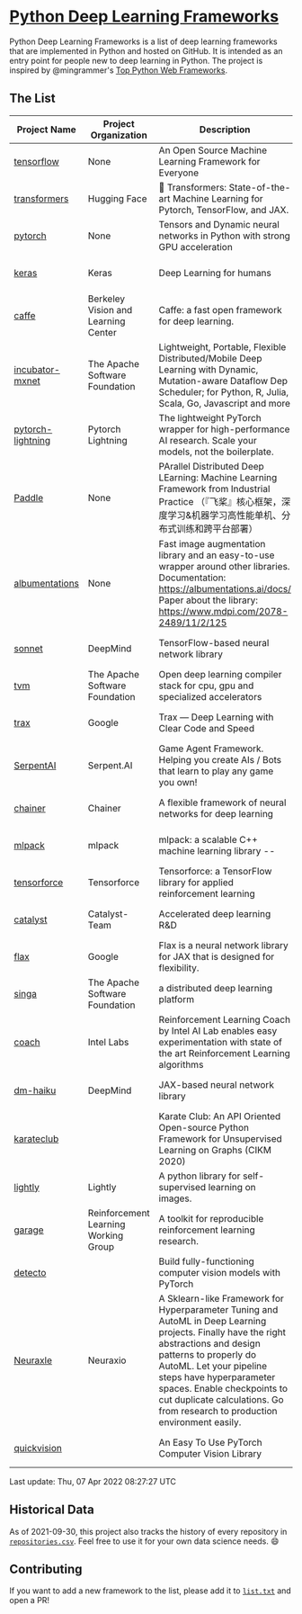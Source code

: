 # [Python Deep Learning Frameworks](https://www.github.com/shimst3r/python-deep-learning-frameworks)

Python Deep Learning Frameworks is a list of deep learning frameworks that are implemented in Python and hosted on GitHub. It is intended as an entry point for people new to deep learning in Python. The project is inspired by @mingrammer's [Top Python Web Frameworks](https://github.com/mingrammer/python-web-framework-stars).

## The List

| Project Name | Project Organization | Description | Stars | Forks | Open Issues | Last Commit |
| ------------ | -------------------- | ----------- | ----: | ----: | ----------: | ----------- |
| [tensorflow](https://tensorflow.org) | None | An Open Source Machine Learning Framework for Everyone | 164070 | 86608 | 2459 | 0 day(s) ago |
| [transformers](https://huggingface.co/transformers) | Hugging Face | 🤗 Transformers: State-of-the-art Machine Learning for Pytorch, TensorFlow, and JAX. | 60590 | 14384 | 513 | 0 day(s) ago |
| [pytorch](https://pytorch.org) | None | Tensors and Dynamic neural networks in Python with strong GPU acceleration | 55129 | 15290 | 11594 | 0 day(s) ago |
| [keras](http://keras.io/) | Keras | Deep Learning for humans | 54860 | 19040 | 318 | 0 day(s) ago |
| [caffe](http://caffe.berkeleyvision.org/) | Berkeley Vision and Learning Center | Caffe: a fast open framework for deep learning. | 32377 | 18973 | 1180 | 1 day(s) ago |
| [incubator-mxnet](https://mxnet.apache.org) | The Apache Software Foundation | Lightweight, Portable, Flexible Distributed/Mobile Deep Learning with Dynamic, Mutation-aware Dataflow Dep Scheduler; for Python, R, Julia, Scala, Go, Javascript and more | 19934 | 6903 | 1979 | 0 day(s) ago |
| [pytorch-lightning](https://pytorchlightning.ai) | Pytorch Lightning | The lightweight PyTorch wrapper for high-performance AI research. Scale your models, not the boilerplate. | 17928 | 2278 | 548 | 0 day(s) ago |
| [Paddle](http://www.paddlepaddle.org/) | None | PArallel Distributed Deep LEarning: Machine Learning Framework from Industrial Practice （『飞桨』核心框架，深度学习&机器学习高性能单机、分布式训练和跨平台部署） | 17901 | 4427 | 2991 | 0 day(s) ago |
| [albumentations](https://albumentations.ai) | None | Fast image augmentation library and an easy-to-use wrapper around other libraries. Documentation:  https://albumentations.ai/docs/ Paper about the library: https://www.mdpi.com/2078-2489/11/2/125 | 9969 | 1281 | 280 | 0 day(s) ago |
| [sonnet](https://sonnet.dev/) | DeepMind | TensorFlow-based neural network library | 9245 | 1322 | 28 | 1 day(s) ago |
| [tvm](https://tvm.apache.org/) | The Apache Software Foundation | Open deep learning compiler stack for cpu, gpu and specialized accelerators | 7926 | 2468 | 388 | 0 day(s) ago |
| [trax](https://github.com/google/trax) | Google | Trax — Deep Learning with Clear Code and Speed | 6852 | 704 | 92 | 0 day(s) ago |
| [SerpentAI](http://serpent.ai) | Serpent.AI | Game Agent Framework. Helping you create AIs / Bots that learn to play any game you own! | 6212 | 732 | 2 | 0 day(s) ago |
| [chainer](https://chainer.org) | Chainer | A flexible framework of neural networks for deep learning | 5669 | 1380 | 9 | 2 day(s) ago |
| [mlpack](https://www.mlpack.org/) | mlpack | mlpack: a scalable C++ machine learning library --  | 3959 | 1424 | 83 | 1 day(s) ago |
| [tensorforce](https://github.com/tensorforce/tensorforce) | Tensorforce | Tensorforce: a TensorFlow library for applied reinforcement learning | 3110 | 524 | 13 | 4 day(s) ago |
| [catalyst](https://catalyst-team.com) | Catalyst-Team | Accelerated deep learning R&D | 2896 | 362 | 4 | 1 day(s) ago |
| [flax](https://github.com/google/flax) | Google | Flax is a neural network library for JAX that is designed for flexibility. | 2824 | 324 | 158 | 0 day(s) ago |
| [singa](https://github.com/apache/singa) | The Apache Software Foundation | a distributed deep learning platform | 2583 | 811 | 37 | 0 day(s) ago |
| [coach](https://intellabs.github.io/coach/) | Intel Labs | Reinforcement Learning Coach by Intel AI Lab enables easy experimentation with state of the art Reinforcement Learning algorithms | 2130 | 426 | 89 | 1 day(s) ago |
| [dm-haiku](https://dm-haiku.readthedocs.io) | DeepMind | JAX-based neural network library | 1831 | 147 | 54 | 0 day(s) ago |
| [karateclub](https://karateclub.readthedocs.io) |  | Karate Club: An API Oriented Open-source Python Framework for Unsupervised Learning on Graphs (CIKM 2020) | 1569 | 192 | 0 | 0 day(s) ago |
| [lightly](https://github.com/lightly-ai/lightly) | Lightly | A python library for self-supervised learning on images. | 1535 | 116 | 57 | 1 day(s) ago |
| [garage](https://github.com/rlworkgroup/garage) | Reinforcement Learning Working Group | A toolkit for reproducible reinforcement learning research. | 1424 | 256 | 222 | 2 day(s) ago |
| [detecto](https://detecto.readthedocs.io/) |  | Build fully-functioning computer vision models with PyTorch | 542 | 91 | 28 | 15 day(s) ago |
| [Neuraxle](https://www.neuraxle.org/) | Neuraxio | A Sklearn-like Framework for Hyperparameter Tuning and AutoML in Deep Learning projects. Finally have the right abstractions and design patterns to properly do AutoML. Let your pipeline steps have hyperparameter spaces. Enable checkpoints to cut duplicate calculations. Go from research to production environment easily. | 511 | 53 | 81 | 3 day(s) ago |
| [quickvision](https://github.com/oke-aditya/quickvision) |  | An Easy To Use PyTorch Computer Vision Library | 48 | 5 | 19 | 23 day(s) ago |

Last update: Thu, 07 Apr 2022 08:27:27 UTC

## Historical Data

As of 2021-09-30, this project also tracks the history of every repository in [`repositories.csv`](./repositories.csv). Feel free to use it for your own data science needs. :smile:

## Contributing

If you want to add a new framework to the list, please add it to [`list.txt`](./python-deep-learning-frameworks/list.txt) and open a PR!